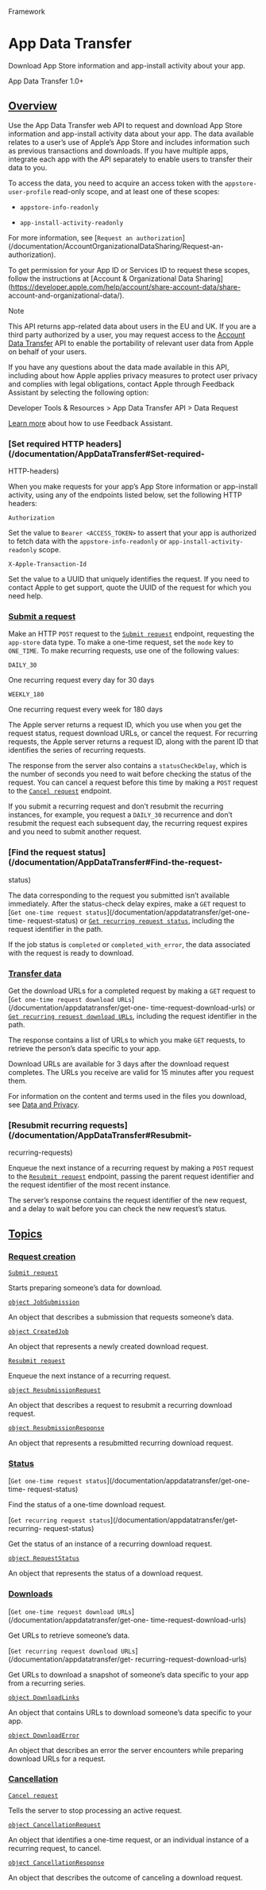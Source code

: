 Framework

# App Data Transfer

Download App Store information and app-install activity about your app.

App Data Transfer 1.0+

## [Overview](/documentation/AppDataTransfer#Overview)

Use the App Data Transfer web API to request and download App Store
information and app-install activity data about your app. The data available
relates to a user’s use of Apple’s App Store and includes information such as
previous transactions and downloads. If you have multiple apps, integrate each
app with the API separately to enable users to transfer their data to you.

To access the data, you need to acquire an access token with the `appstore-
user-profile` read-only scope, and at least one of these scopes:

  * `appstore-info-readonly`

  * `app-install-activity-readonly`

For more information, see [`Request an
authorization`](/documentation/AccountOrganizationalDataSharing/Request-an-
authorization).

To get permission for your App ID or Services ID to request these scopes,
follow the instructions at [Account & Organizational Data
Sharing](https://developer.apple.com/help/account/share-account-data/share-
account-and-organizational-data/).

Note

This API returns app-related data about users in the EU and UK. If you are a
third party authorized by a user, you may request access to the [Account Data
Transfer](/documentation/AccountDataTransfer) API to enable the portability of
relevant user data from Apple on behalf of your users.

If you have any questions about the data made available in this API, including
about how Apple applies privacy measures to protect user privacy and complies
with legal obligations, contact Apple through Feedback Assistant by selecting
the following option:

Developer Tools & Resources > App Data Transfer API > Data Request

[Learn more](https://support.apple.com/guide/feedback-assistant/welcome/mac)
about how to use Feedback Assistant.

### [Set required HTTP headers](/documentation/AppDataTransfer#Set-required-
HTTP-headers)

When you make requests for your app’s App Store information or app-install
activity, using any of the endpoints listed below, set the following HTTP
headers:

`Authorization`

    

Set the value to `Bearer <ACCESS_TOKEN>` to assert that your app is authorized
to fetch data with the `appstore-info-readonly` or `app-install-activity-
readonly` scope.

`X-Apple-Transaction-Id`

    

Set the value to a UUID that uniquely identifies the request. If you need to
contact Apple to get support, quote the UUID of the request for which you need
help.

### [Submit a request](/documentation/AppDataTransfer#Submit-a-request)

Make an HTTP `POST` request to the [`Submit
request`](/documentation/appdatatransfer/submit-request) endpoint, requesting
the `app-store` data type. To make a one-time request, set the `mode` key to
`ONE_TIME`. To make recurring requests, use one of the following values:

`DAILY_30`

    

One recurring request every day for 30 days

`WEEKLY_180`

    

One recurring request every week for 180 days

The Apple server returns a request ID, which you use when you get the request
status, request download URLs, or cancel the request. For recurring requests,
the Apple server returns a request ID, along with the parent ID that
identifies the series of recurring requests.

The response from the server also contains a `statusCheckDelay`, which is the
number of seconds you need to wait before checking the status of the request.
You can cancel a request before this time by making a `POST` request to the
[`Cancel request`](/documentation/appdatatransfer/cancel-request) endpoint.

If you submit a recurring request and don’t resubmit the recurring instances,
for example, you request a `DAILY_30` recurrence and don’t resubmit the
request each subsequent day, the recurring request expires and you need to
submit another request.

### [Find the request status](/documentation/AppDataTransfer#Find-the-request-
status)

The data corresponding to the request you submitted isn’t available
immediately. After the status-check delay expires, make a `GET` request to
[`Get one-time request status`](/documentation/appdatatransfer/get-one-time-
request-status) or [`Get recurring request
status`](/documentation/appdatatransfer/get-recurring-request-status),
including the request identifier in the path.

If the job status is `completed` or `completed_with_error`, the data
associated with the request is ready to download.

### [Transfer data](/documentation/AppDataTransfer#Transfer-data)

Get the download URLs for a completed request by making a `GET` request to
[`Get one-time request download URLs`](/documentation/appdatatransfer/get-one-
time-request-download-urls) or [`Get recurring request download
URLs`](/documentation/appdatatransfer/get-recurring-request-download-urls),
including the request identifier in the path.

The response contains a list of URLs to which you make `GET` requests, to
retrieve the person’s data specific to your app.

Download URLs are available for 3 days after the download request completes.
The URLs you receive are valid for 15 minutes after you request them.

For information on the content and terms used in the files you download, see
[Data and Privacy](https://privacy.apple.com/file-guides/transfer/appdata).

### [Resubmit recurring requests](/documentation/AppDataTransfer#Resubmit-
recurring-requests)

Enqueue the next instance of a recurring request by making a `POST` request to
the [`Resubmit request`](/documentation/appdatatransfer/resubmit-request)
endpoint, passing the parent request identifier and the request identifier of
the most recent instance.

The server’s response contains the request identifier of the new request, and
a delay to wait before you can check the new request’s status.

## [Topics](/documentation/AppDataTransfer#topics)

### [Request creation](/documentation/AppDataTransfer#Request-creation)

[`Submit request`](/documentation/appdatatransfer/submit-request)

Starts preparing someone’s data for download.

[`object JobSubmission`](/documentation/appdatatransfer/jobsubmission)

An object that describes a submission that requests someone’s data.

[`object CreatedJob`](/documentation/appdatatransfer/createdjob)

An object that represents a newly created download request.

[`Resubmit request`](/documentation/appdatatransfer/resubmit-request)

Enqueue the next instance of a recurring request.

[`object
ResubmissionRequest`](/documentation/appdatatransfer/resubmissionrequest)

An object that describes a request to resubmit a recurring download request.

[`object
ResubmissionResponse`](/documentation/appdatatransfer/resubmissionresponse)

An object that represents a resubmitted recurring download request.

### [Status](/documentation/AppDataTransfer#Status)

[`Get one-time request status`](/documentation/appdatatransfer/get-one-time-
request-status)

Find the status of a one-time download request.

[`Get recurring request status`](/documentation/appdatatransfer/get-recurring-
request-status)

Get the status of an instance of a recurring download request.

[`object RequestStatus`](/documentation/appdatatransfer/requeststatus)

An object that represents the status of a download request.

### [Downloads](/documentation/AppDataTransfer#Downloads)

[`Get one-time request download URLs`](/documentation/appdatatransfer/get-one-
time-request-download-urls)

Get URLs to retrieve someone’s data.

[`Get recurring request download URLs`](/documentation/appdatatransfer/get-
recurring-request-download-urls)

Get URLs to download a snapshot of someone’s data specific to your app from a
recurring series.

[`object DownloadLinks`](/documentation/appdatatransfer/downloadlinks)

An object that contains URLs to download someone’s data specific to your app.

[`object DownloadError`](/documentation/appdatatransfer/downloaderror)

An object that describes an error the server encounters while preparing
download URLs for a request.

### [Cancellation](/documentation/AppDataTransfer#Cancellation)

[`Cancel request`](/documentation/appdatatransfer/cancel-request)

Tells the server to stop processing an active request.

[`object
CancellationRequest`](/documentation/appdatatransfer/cancellationrequest)

An object that identifies a one-time request, or an individual instance of a
recurring request, to cancel.

[`object
CancellationResponse`](/documentation/appdatatransfer/cancellationresponse)

An object that describes the outcome of canceling a download request.

